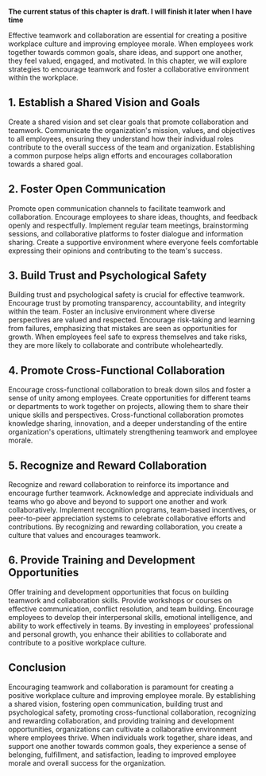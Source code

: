 **The current status of this chapter is draft. I will finish it later when I have time**

Effective teamwork and collaboration are essential for creating a positive workplace culture and improving employee morale. When employees work together towards common goals, share ideas, and support one another, they feel valued, engaged, and motivated. In this chapter, we will explore strategies to encourage teamwork and foster a collaborative environment within the workplace.

**1. Establish a Shared Vision and Goals**
------------------------------------------

Create a shared vision and set clear goals that promote collaboration and teamwork. Communicate the organization's mission, values, and objectives to all employees, ensuring they understand how their individual roles contribute to the overall success of the team and organization. Establishing a common purpose helps align efforts and encourages collaboration towards a shared goal.

**2. Foster Open Communication**
--------------------------------

Promote open communication channels to facilitate teamwork and collaboration. Encourage employees to share ideas, thoughts, and feedback openly and respectfully. Implement regular team meetings, brainstorming sessions, and collaborative platforms to foster dialogue and information sharing. Create a supportive environment where everyone feels comfortable expressing their opinions and contributing to the team's success.

**3. Build Trust and Psychological Safety**
-------------------------------------------

Building trust and psychological safety is crucial for effective teamwork. Encourage trust by promoting transparency, accountability, and integrity within the team. Foster an inclusive environment where diverse perspectives are valued and respected. Encourage risk-taking and learning from failures, emphasizing that mistakes are seen as opportunities for growth. When employees feel safe to express themselves and take risks, they are more likely to collaborate and contribute wholeheartedly.

**4. Promote Cross-Functional Collaboration**
---------------------------------------------

Encourage cross-functional collaboration to break down silos and foster a sense of unity among employees. Create opportunities for different teams or departments to work together on projects, allowing them to share their unique skills and perspectives. Cross-functional collaboration promotes knowledge sharing, innovation, and a deeper understanding of the entire organization's operations, ultimately strengthening teamwork and employee morale.

**5. Recognize and Reward Collaboration**
-----------------------------------------

Recognize and reward collaboration to reinforce its importance and encourage further teamwork. Acknowledge and appreciate individuals and teams who go above and beyond to support one another and work collaboratively. Implement recognition programs, team-based incentives, or peer-to-peer appreciation systems to celebrate collaborative efforts and contributions. By recognizing and rewarding collaboration, you create a culture that values and encourages teamwork.

**6. Provide Training and Development Opportunities**
-----------------------------------------------------

Offer training and development opportunities that focus on building teamwork and collaboration skills. Provide workshops or courses on effective communication, conflict resolution, and team building. Encourage employees to develop their interpersonal skills, emotional intelligence, and ability to work effectively in teams. By investing in employees' professional and personal growth, you enhance their abilities to collaborate and contribute to a positive workplace culture.

**Conclusion**
--------------

Encouraging teamwork and collaboration is paramount for creating a positive workplace culture and improving employee morale. By establishing a shared vision, fostering open communication, building trust and psychological safety, promoting cross-functional collaboration, recognizing and rewarding collaboration, and providing training and development opportunities, organizations can cultivate a collaborative environment where employees thrive. When individuals work together, share ideas, and support one another towards common goals, they experience a sense of belonging, fulfillment, and satisfaction, leading to improved employee morale and overall success for the organization.
